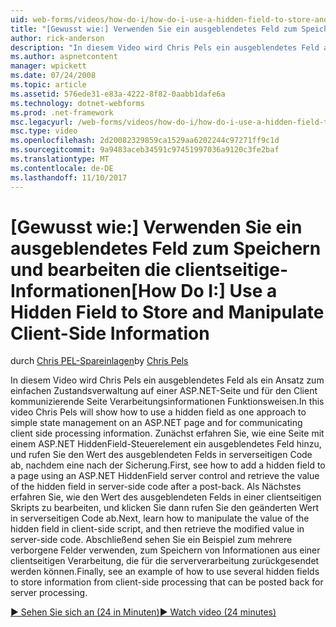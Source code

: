 ```yaml
---
uid: web-forms/videos/how-do-i/how-do-i-use-a-hidden-field-to-store-and-manipulate-client-side-information
title: "[Gewusst wie:] Verwenden Sie ein ausgeblendetes Feld zum Speichern und Bearbeiten von Informationen für die clientseitige | Microsoft Docs"
author: rick-anderson
description: "In diesem Video wird Chris Pels ein ausgeblendetes Feld als ein Ansatz zum einfachen Zustandsverwaltung auf einer ASP.NET-Seite und für die Kommunikation von Client-Side Funktionsweisen..."
ms.author: aspnetcontent
manager: wpickett
ms.date: 07/24/2008
ms.topic: article
ms.assetid: 576ede31-e83a-4222-8f82-0aabb1dafe6a
ms.technology: dotnet-webforms
ms.prod: .net-framework
msc.legacyurl: /web-forms/videos/how-do-i/how-do-i-use-a-hidden-field-to-store-and-manipulate-client-side-information
msc.type: video
ms.openlocfilehash: 2d20082329859ca1529aa6202244c97271ff9c1d
ms.sourcegitcommit: 9a9483aceb34591c97451997036a9120c3fe2baf
ms.translationtype: MT
ms.contentlocale: de-DE
ms.lasthandoff: 11/10/2017
---
```

<a name="how-do-i-use-a-hidden-field-to-store-and-manipulate-client-side-information"></a><span data-ttu-id="b24c7-103">[Gewusst wie:] Verwenden Sie ein ausgeblendetes Feld zum Speichern und bearbeiten die clientseitige-Informationen</span><span class="sxs-lookup"><span data-stu-id="b24c7-103">[How Do I:] Use a Hidden Field to Store and Manipulate Client-Side Information</span></span>
====================
<span data-ttu-id="b24c7-104">durch [Chris PEL-Spareinlagen](https://twitter.com/chrispels)</span><span class="sxs-lookup"><span data-stu-id="b24c7-104">by [Chris Pels](https://twitter.com/chrispels)</span></span>

<span data-ttu-id="b24c7-105">In diesem Video wird Chris Pels ein ausgeblendetes Feld als ein Ansatz zum einfachen Zustandsverwaltung auf einer ASP.NET-Seite und für den Client kommunizierende Seite Verarbeitungsinformationen Funktionsweisen.</span><span class="sxs-lookup"><span data-stu-id="b24c7-105">In this video Chris Pels will show how to use a hidden field as one approach to simple state management on an ASP.NET page and for communicating client side processing information.</span></span> <span data-ttu-id="b24c7-106">Zunächst erfahren Sie, wie eine Seite mit einem ASP.NET HiddenField-Steuerelement ein ausgeblendetes Feld hinzu, und rufen Sie den Wert des ausgeblendeten Felds in serverseitigen Code ab, nachdem eine nach der Sicherung.</span><span class="sxs-lookup"><span data-stu-id="b24c7-106">First, see how to add a hidden field to a page using an ASP.NET HiddenField server control and retrieve the value of the hidden field in server-side code after a post-back.</span></span> <span data-ttu-id="b24c7-107">Als Nächstes erfahren Sie, wie den Wert des ausgeblendeten Felds in einer clientseitigen Skripts zu bearbeiten, und klicken Sie dann rufen Sie den geänderten Wert in serverseitigen Code ab.</span><span class="sxs-lookup"><span data-stu-id="b24c7-107">Next, learn how to manipulate the value of the hidden field in client-side script, and then retrieve the modified value in server-side code.</span></span> <span data-ttu-id="b24c7-108">Abschließend sehen Sie ein Beispiel zum mehrere verborgene Felder verwenden, zum Speichern von Informationen aus einer clientseitigen Verarbeitung, die für die serververarbeitung zurückgesendet werden können.</span><span class="sxs-lookup"><span data-stu-id="b24c7-108">Finally, see an example of how to use several hidden fields to store information from client-side processing that can be posted back for server processing.</span></span>

[<span data-ttu-id="b24c7-109">&#9654; Sehen Sie sich an (24 in Minuten)</span><span class="sxs-lookup"><span data-stu-id="b24c7-109">&#9654; Watch video (24 minutes)</span></span>](https://channel9.msdn.com/Blogs/ASP-NET-Site-Videos/how-do-i-use-a-hidden-field-to-store-and-manipulate-client-side-information)
